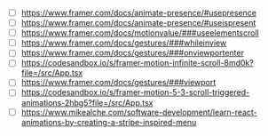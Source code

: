 - [ ] https://www.framer.com/docs/animate-presence/#usepresence
- [ ] https://www.framer.com/docs/animate-presence/#useispresent
- [ ] https://www.framer.com/docs/motionvalue/###useelementscroll
- [ ] https://www.framer.com/docs/gestures/###whileinview
- [ ] https://www.framer.com/docs/gestures/###onviewportenter
- [ ] https://codesandbox.io/s/framer-motion-infinite-scroll-8md0k?file=/src/App.tsx
- [ ] https://www.framer.com/docs/gestures/###viewport
- [ ] https://codesandbox.io/s/framer-motion-5-3-scroll-triggered-animations-2hbg5?file=/src/App.tsx
- [ ] https://www.mikealche.com/software-development/learn-react-animations-by-creating-a-stripe-inspired-menu